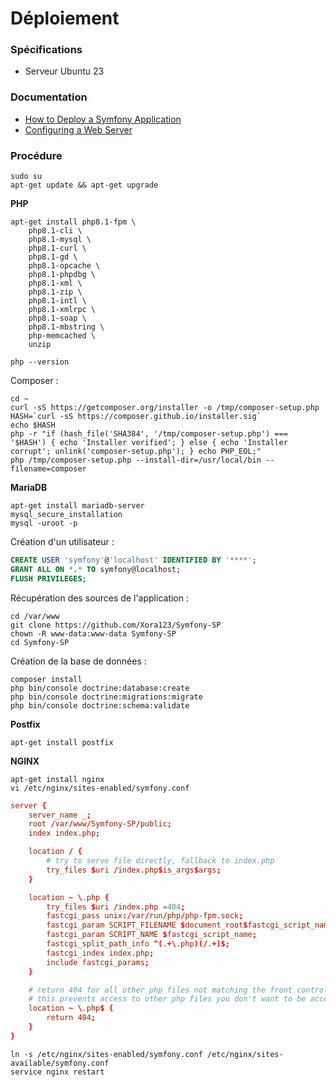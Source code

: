 Déploiement
===

### Spécifications

- Serveur Ubuntu 23

### Documentation

- [How to Deploy a Symfony Application](https://symfony.com/doc/current/deployment.html)
- [Configuring a Web Server](https://symfony.com/doc/current/setup/web_server_configuration.html)

### Procédure

```shell
sudo su
apt-get update && apt-get upgrade
```

**PHP**

```shell
apt-get install php8.1-fpm \
    php8.1-cli \
    php8.1-mysql \
    php8.1-curl \
    php8.1-gd \
    php8.1-opcache \
    php8.1-phpdbg \
    php8.1-xml \
    php8.1-zip \
    php8.1-intl \
    php8.1-xmlrpc \
    php8.1-soap \
    php8.1-mbstring \
    php-memcached \
    unzip

php --version
```

Composer :

```shell
cd ~
curl -sS https://getcomposer.org/installer -o /tmp/composer-setup.php
HASH=`curl -sS https://composer.github.io/installer.sig`
echo $HASH
php -r "if (hash_file('SHA384', '/tmp/composer-setup.php') === '$HASH') { echo 'Installer verified'; } else { echo 'Installer corrupt'; unlink('composer-setup.php'); } echo PHP_EOL;"
php /tmp/composer-setup.php --install-dir=/usr/local/bin --filename=composer
```

**MariaDB**

```shell
apt-get install mariadb-server
mysql_secure_installation
mysql -uroot -p
```

Création d'un utilisateur :

```sql
CREATE USER 'symfony'@'localhost' IDENTIFIED BY '****';
GRANT ALL ON *.* TO symfony@localhost;
FLUSH PRIVILEGES;
```

Récupération des sources de l'application :

```shell
cd /var/www
git clone https://github.com/Xora123/Symfony-SP
chown -R www-data:www-data Symfony-SP
cd Symfony-SP
```

Création de la base de données :

```shell
composer install
php bin/console doctrine:database:create
php bin/console doctrine:migrations:migrate
php bin/console doctrine:schema:validate
```

**Postfix**

```shell
apt-get install postfix
```

**NGINX**

```shell
apt-get install nginx
vi /etc/nginx/sites-enabled/symfony.conf
```

```conf
server {
    server_name _;
    root /var/www/Symfony-SP/public;
    index index.php;

    location / {
        # try to serve file directly, fallback to index.php
        try_files $uri /index.php$is_args$args;
    }

    location ~ \.php {
        try_files $uri /index.php =404;
        fastcgi_pass unix:/var/run/php/php-fpm.sock;
        fastcgi_param SCRIPT_FILENAME $document_root$fastcgi_script_name;
        fastcgi_param SCRIPT_NAME $fastcgi_script_name;
        fastcgi_split_path_info ^(.+\.php)(/.+)$;
        fastcgi_index index.php;
        include fastcgi_params;
    }

    # return 404 for all other php files not matching the front controller
    # this prevents access to other php files you don't want to be accessible.
    location ~ \.php$ {
        return 404;
    }
}
```

```shell
ln -s /etc/nginx/sites-enabled/symfony.conf /etc/nginx/sites-available/symfony.conf
service nginx restart
```
